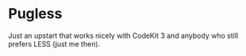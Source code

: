 # Pugless
Just an upstart that works nicely with CodeKit 3 and anybody who still prefers LESS (just me then).
